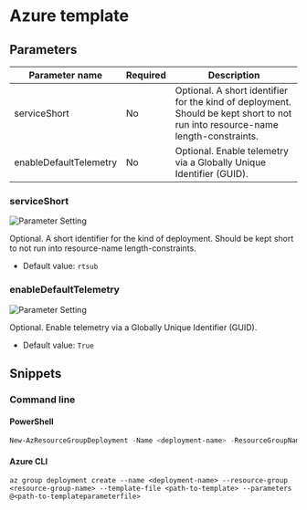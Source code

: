 # Azure template

## Parameters

Parameter name | Required | Description
-------------- | -------- | -----------
serviceShort   | No       | Optional. A short identifier for the kind of deployment. Should be kept short to not run into resource-name length-constraints.
enableDefaultTelemetry | No       | Optional. Enable telemetry via a Globally Unique Identifier (GUID).

### serviceShort

![Parameter Setting](https://img.shields.io/badge/parameter-optional-green?style=flat-square)

Optional. A short identifier for the kind of deployment. Should be kept short to not run into resource-name length-constraints.

- Default value: `rtsub`

### enableDefaultTelemetry

![Parameter Setting](https://img.shields.io/badge/parameter-optional-green?style=flat-square)

Optional. Enable telemetry via a Globally Unique Identifier (GUID).

- Default value: `True`

## Snippets

### Command line

#### PowerShell

```powershell
New-AzResourceGroupDeployment -Name <deployment-name> -ResourceGroupName <resource-group-name> -TemplateFile <path-to-template> -TemplateParameterFile <path-to-templateparameter>
```

#### Azure CLI

```text
az group deployment create --name <deployment-name> --resource-group <resource-group-name> --template-file <path-to-template> --parameters @<path-to-templateparameterfile>
```
